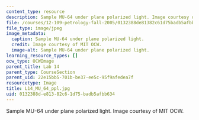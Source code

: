 ```yaml
---
content_type: resource
description: Sample MU-64 under plane polarized light. Image courtesy of MIT OCW.
file: /courses/12-109-petrology-fall-2005/0132388de81382c61d75badb5afbb634_L14_MU_64_ppl.jpg
file_type: image/jpeg
image_metadata:
  caption: Sample MU-64 under plane polarized light.
  credit: Image courtesy of MIT OCW.
  image-alt: Sample MU-64 under plane polarized light.
learning_resource_types: []
ocw_type: OCWImage
parent_title: Lab 14
parent_type: CourseSection
parent_uid: 22e15bb5-701b-be37-ee5c-95f9afedea7f
resourcetype: Image
title: L14_MU_64_ppl.jpg
uid: 0132388d-e813-82c6-1d75-badb5afbb634
---
```

Sample MU-64 under plane polarized light. Image courtesy of MIT OCW.

